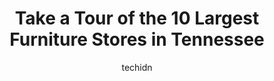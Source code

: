 ---
layout: ampstory
image: https://i0.wp.com/paketmu.com/wp-content/uploads/2023/06/crate-barrel-0-in-tennessee-1686367055.jpeg?resize=640,853
author: techidn
featured: false
description: Explore the diverse Furniture Store scene in Tennessee, home to an incredible selection of 10 establishments catering to every taste. Whether youre in search of iconic favorites or undiscov
title: Take a Tour of the 10 Largest Furniture Stores in Tennessee
cover:
   title: Take a Tour of the 10 Largest Furniture Stores in Tennessee
   subtitle: RICKPATE
   background: https://paketmu.com/wp-content/uploads/2023/06/crate-barrel-0-in-tennessee-1686367055.jpeg

pages: 
 - layout: thirds
   top: <h1>#1 American Freight Furniture, Mattress, Appliance</h1>
   bottom: "<p>Jason was fantastic. I needed a fridge and new my budget and exactly what I needed. He was honest and showed me what he had with no pressure to get it. He showed me an ex</p>"
   background: https://paketmu.com/wp-content/uploads/2023/06/crate-barrel-1-in-tennessee-1686367055.jpeg
   backgroundblur: true
 - layout: thirds
   top: <h1>#2 American Signature Furniture</h1>
   bottom: "<p>Had an excellent experience here! Weve purchased furniture from many places and I appreciated how the sales folks were as helpful as you needed them to be. Never pushy a</p>"
   background: https://paketmu.com/wp-content/uploads/2023/06/crate-barrel-2-in-tennessee-1686367056.jpeg
   cta:
      link: https://paketmu.com/take-a-tour-of-the-10-largest-furniture-stores-in-tennessee/
      text: Take a Tour of the 10 Largest Furniture Stores in Tennessee
 - layout: thirds
   top: <h1>#3 NashCo Furniture & Mattress Store</h1>
   bottom: "<p>Searched all over for a nice sofa at an affordable price and NashCo did not disappoint. We were very pleased with the selection. Our Sales Consultant, James McCord was ve</p>"
   background: https://paketmu.com/wp-content/uploads/2023/06/crate-barrel-3-in-tennessee-1686367058.jpeg
   cta:
      link: https://paketmu.com/take-a-tour-of-the-10-largest-furniture-stores-in-tennessee/
      text: Take a Tour of the 10 Largest Furniture Stores in Tennessee
 - layout: thirds
   top: <h1>#4 B.F. Myers Furniture</h1>
   bottom: "<p>117 French St, Goodlettsville, TN 37072, United States</p>"
   background: https://images.unsplash.com/photo-1618556658017-fd9c732d1360?ixlib=rb-4.0.3&ixid=MnwxMjA3fDB8MHxwaG90by1wYWdlfHx8fGVufDB8fHx8&auto=format&fit=crop&w=640&h=853&q=80
   cta:
      link: https://paketmu.com/take-a-tour-of-the-10-largest-furniture-stores-in-tennessee/
      text: Take a Tour of the 10 Largest Furniture Stores in Tennessee
 - layout: thirds
   top: <h1>#5 Sprintz Furniture Showroom</h1>
   bottom: "<p>325 White Bridge Pike, Nashville, TN 37209, United States</p>"
   background: https://images.unsplash.com/photo-1632260260864-caf7fde5ec36?ixlib=rb-4.0.3&ixid=MnwxMjA3fDB8MHxwaG90by1wYWdlfHx8fGVufDB8fHx8&auto=format&fit=crop&w=640&h=853&q=80
   cta:
      link: https://paketmu.com/take-a-tour-of-the-10-largest-furniture-stores-in-tennessee/
      text: Take a Tour of the 10 Largest Furniture Stores in Tennessee
 - layout: thirds
   top: <h1>#6 Price Point Furniture - Madison</h1>
   bottom: "<p>2235 Gallatin Pike N, Madison, TN 37115, United States</p>"
   background: https://images.unsplash.com/photo-1567360425618-1594206637d2?ixlib=rb-4.0.3&ixid=MnwxMjA3fDB8MHxwaG90by1wYWdlfHx8fGVufDB8fHx8&auto=format&fit=crop&w=640&h=853&q=80
   cta:
      link: https://paketmu.com/take-a-tour-of-the-10-largest-furniture-stores-in-tennessee/
      text: Take a Tour of the 10 Largest Furniture Stores in Tennessee
 - layout: thirds
   top: <h1>#7 La-Z-Boy Furniture Galleries</h1>
   bottom: "<p>3017 Medical Center Pkwy, Murfreesboro, TN 37129, United States</p>"
   background: https://images.unsplash.com/photo-1615749413727-825b59a857b5?ixlib=rb-4.0.3&ixid=MnwxMjA3fDB8MHxwaG90by1wYWdlfHx8fGVufDB8fHx8&auto=format&fit=crop&w=640&h=853&q=80
   cta:
      link: https://paketmu.com/take-a-tour-of-the-10-largest-furniture-stores-in-tennessee/
      text: Take a Tour of the 10 Largest Furniture Stores in Tennessee
 - layout: thirds
   middle: Continue reading...
   background: https://images.unsplash.com/photo-1602536052359-ef94c21c5948?ixlib=rb-4.0.3&ixid=MnwxMjA3fDB8MHxwaG90by1wYWdlfHx8fGVufDB8fHx8&auto=format&fit=crop&w=640&h=853&q=80
   cta:
      link: https://paketmu.com/take-a-tour-of-the-10-largest-furniture-stores-in-tennessee/
      text: Take a Tour of the 10 Largest Furniture Stores in Tennessee
      
---
